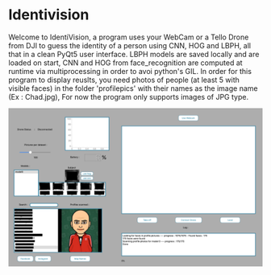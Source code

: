 # Identivision
Welcome to IdentiVision, a program uses your WebCam or a Tello Drone from DJI to guess the identity of a person using CNN, HOG and LBPH, all that in a clean PyQt5 user interface. LBPH models are saved locally and are loaded on start, CNN and HOG from face_recognition are computed at runtime via multiprocessing in order to avoi python's GIL. 
In order for this program to display reuslts, you need photos of people (at least 5 with visible faces) in the folder 'profilepics' with their names as the image name (Ex : Chad.jpg), For now the program only supports images of JPG type.


![Image of UI](https://github.com/Marcel344/Identivision/blob/master/identivision.png)
